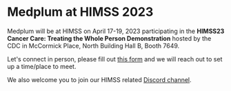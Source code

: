 # Medplum at HIMSS 2023

Medplum will be at HIMSS on April 17-19, 2023 participating in the **HIMSS23 Cancer Care: Treating the Whole Person Demonstration** hosted by the CDC in McCormick Place, North Building Hall B, Booth 7649.

Let's connect in person, please fill out [this form](https://forms.gle/ZqhV1AcoEyG6beh77) and we will reach out to set up a time/place to meet.

We also welcome you to join our HIMSS related [Discord channel](https://discord.gg/v7Zwsf9Q).
